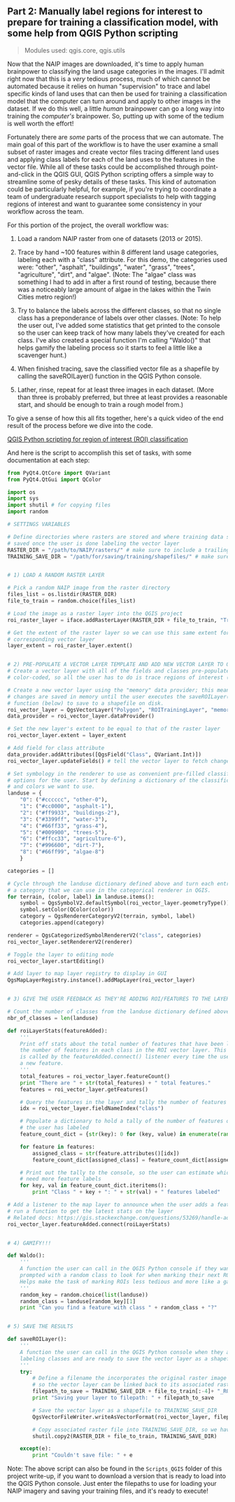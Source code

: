 ## Part 2: Manually label regions for interest to prepare for training a classification model, with some help from QGIS Python scripting

> Modules used: qgis.core, qgis.utils

Now that the NAIP images are downloaded, it's time to apply human brainpower to classifying the land usage categories in the images.  I'll admit right now that this is a _very_ tedious process, much of which cannot be automated because it relies on human "supervision" to trace and label specific kinds of land uses that can then be used for training a classification model that the computer can turn around and apply to other images in the dataset.  If we do this well, a little _human_ brainpower can go a long way into training the _computer's_ brainpower.  So, putting up with some of the tedium is well worth the effort!

Fortunately there are _some_ parts of the process that we can automate.  The main goal of this part of the workflow is to have the user examine a small subset of raster images and create vector files tracing different land uses and applying class labels for each of the land uses to the features in the vector file.  While all of these tasks could be accomplished through point-and-click in the QGIS GUI, QGIS Python scripting offers a simple way to streamline some of pesky details of these tasks.  This kind of automation could be particularly helpful, for example, if you're trying to coordinate a team of undergraduate research support specialists to help with tagging regions of interest and want to guarantee some consistency in your workflow across the team.

For this portion of the project, the overall workflow was:

1. Load a random NAIP raster from one of datasets (2013 or 2015).

2. Trace by hand ~100 features within 8 different land usage categories, labeling each with a "class" attribute.  For this demo, the categories used were: "other", "asphalt", "buildings", "water", "grass", "trees", "agriculture", "dirt", and "algae".  (Note: The "algae" class was something I had to add in after a first round of testing, because there was a noticeably large amount of algae in the lakes within the Twin Cities metro region!)

3. Try to balance the labels across the different classes, so that no single class has a preponderance of labels over other classes.  (Note: To help the user out, I've added some statistics that get printed to the console so the user can keep track of how many labels they've created for each class. I've also created a special function I'm calling "Waldo()" that helps gamify the labeling process so it starts to feel a little like a scavenger hunt.)

4. When finished tracing, save the classified vector file as a shapefile by calling the saveROILayer() function in the QGIS Python console.

5. Lather, rinse, repeat for at least three images in each dataset. (More than three is probably preferred, but three at least provides a reasonable start, and should be enough to train a rough model from.)

To give a sense of how this all fits together, here's a quick video of the end result of the process before we dive into the code.

[QGIS Python scripting for region of interest (ROI) classification](https://youtu.be/cpfgDoLcy5Q)


And here is the script to accomplish this set of tasks, with some documentation at each step:

```python
from PyQt4.QtCore import QVariant
from PyQt4.QtGui import QColor

import os
import sys
import shutil # for copying files
import random

# SETTINGS VARIABLES

# Define directories where rasters are stored and where training data should be
# saved once the user is done labeling the vector layer
RASTER_DIR = "/path/to/NAIP/rasters/" # make sure to include a trailing "/" here!
TRAINING_SAVE_DIR = "/path/for/saving/training/shapefiles/" # make sure to include a trailing "/" here!


# 1) LOAD A RANDOM RASTER LAYER

# Pick a random NAIP image from the raster directory
files_list = os.listdir(RASTER_DIR)
file_to_train = random.choice(files_list)

# Load the image as a raster layer into the QGIS project
roi_raster_layer = iface.addRasterLayer(RASTER_DIR + file_to_train, "TrainingImage")

# Get the extent of the raster layer so we can use this same extent for the
# corresponding vector layer
layer_extent = roi_raster_layer.extent()


# 2) PRE-POPULATE A VECTOR LAYER TEMPLATE AND ADD NEW VECTOR LAYER TO QGIS
# Create a vector layer with all of the fields and classes pre-populated and
# color-coded, so all the user has to do is trace regions of interest (ROI)

# Create a new vector layer using the "memory" data provider; this means that
# changes are saved in memory until the user executes the saveROILayer()
# function (below) to save to a shapefile on disk.
roi_vector_layer = QgsVectorLayer("Polygon", "ROITrainingLayer", "memory")
data_provider = roi_vector_layer.dataProvider()

# Set the new layer's extent to be equal to that of the raster layer
roi_vector_layer.extent = layer_extent

# Add field for class attribute
data_provider.addAttributes([QgsField("Class", QVariant.Int)])
roi_vector_layer.updateFields() # tell the vector layer to fetch changes from the provider

# Set symbology in the renderer to use as convenient pre-filled classification
# options for the user. Start by defining a dictionary of the classifications
# and colors we want to use.
landuse = {
    "0": ("#cccccc", "other-0"),
    "1": ("#cc0000", "asphalt-1"),
    "2": ("#ff9933", "buildings-2"),
    "3": ("#3399ff", "water-3"),
    "4": ("#66ff33", "grass-4"),
    "5": ("#009900", "trees-5"),
    "6": ("#ffcc33", "agriculture-6"),
    "7": ("#996600", "dirt-7"),
    "8": ("#66ff99", "algae-8")
    }

categories = []

# Cycle through the landuse dictionary defined above and turn each entry into
# a category that we can use in the categorical renderer in QGIS.
for terrain, (color, label) in landuse.items():
    symbol = QgsSymbolV2.defaultSymbol(roi_vector_layer.geometryType())
    symbol.setColor(QColor(color))
    category = QgsRendererCategoryV2(terrain, symbol, label)
    categories.append(category)

renderer = QgsCategorizedSymbolRendererV2("class", categories)
roi_vector_layer.setRendererV2(renderer)

# Toggle the layer to editing mode
roi_vector_layer.startEditing()

# Add layer to map layer registry to display in GUI
QgsMapLayerRegistry.instance().addMapLayer(roi_vector_layer)


# 3) GIVE THE USER FEEDBACK AS THEY'RE ADDING ROI/FEATURES TO THE LAYER

# Count the number of classes from the landuse dictionary defined above
nbr_of_classes = len(landuse)

def roiLayerStats(featureAdded):
    '''
    Print off stats about the total number of features that have been labeled and
    the number of features in each class in the ROI vector layer. This function
    is called by the featureAdded.connect() listener every time the user adds
    a new feature.
    '''
    total_features = roi_vector_layer.featureCount()
    print "There are " + str(total_features) + " total features."
    features = roi_vector_layer.getFeatures()

    # Query the features in the layer and tally the number of features with each class label
    idx = roi_vector_layer.fieldNameIndex("class")

    # Populate a dictionary to hold a tally of the number of features of each class
    # the user has labeled
    feature_count_dict = {str(key): 0 for (key, value) in enumerate(range(0, nbr_of_classes))}

    for feature in features:
        assigned_class = str(feature.attributes()[idx])
        feature_count_dict[assigned_class] = feature_count_dict[assigned_class] + 1

    # Print out the tally to the console, so the user can estimate which classes
    # need more feature labels
    for key, val in feature_count_dict.iteritems():
        print "Class " + key + ": " + str(val) + " features labeled"

# Add a listener to the map layer to announce when the user adds a feature and
# run a function to get the latest stats on the layer
# Related docs: https://gis.stackexchange.com/questions/53269/handle-add-new-feature-event-and-or-access-feature-before-commit
roi_vector_layer.featureAdded.connect(roiLayerStats)


# 4) GAMIFY!!!

def Waldo():
    '''
    A function the user can call in the QGIS Python console if they want to be
    prompted with a random class to look for when marking their next ROI/feature.
    Helps make the task of marking ROIs less tedious and more like a game!
    '''
    random_key = random.choice(list(landuse))
    random_class = landuse[random_key][1]
    print "Can you find a feature with class " + random_class + "?"


# 5) SAVE THE RESULTS

def saveROILayer():
    '''
    A function the user can call in the QGIS Python console when they are done
    labeling classes and are ready to save the vector layer as a shapefile
    '''
    try:
        # Define a filename the incorporates the original raster image's filename
        # so the vector layer can be linked back to its associated raster during training
        filepath_to_save = TRAINING_SAVE_DIR + file_to_train[:-4]+ "_ROI_classified.shp"
        print "Saving your layer to filepath: " + filepath_to_save

        # Save the vector layer as a shapefile to TRAINING_SAVE_DIR
        QgsVectorFileWriter.writeAsVectorFormat(roi_vector_layer, filepath_to_save, "utf-8", None, "ESRI Shapefile")

        # Copy associated raster file into TRAINING_SAVE_DIR, so we have it set aside for training
        shutil.copy2(RASTER_DIR + file_to_train, TRAINING_SAVE_DIR)

    except(e):
        print "Couldn't save file: " + e

```

Note: The above script can also be found in the `Scripts_QGIS` folder of this project write-up, if you want to download a version that is ready to load into the QGIS Python console.  Just enter the filepaths to use for loading your NAIP imagery and saving your training files, and it's ready to execute!
